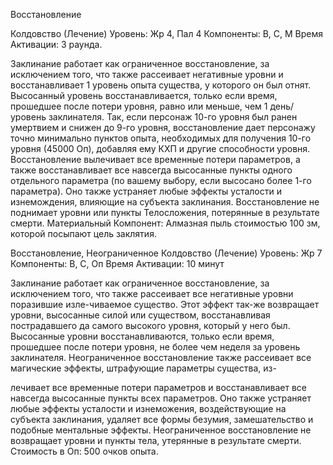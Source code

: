 
Восстановление

Колдовство (Лечение)
Уровень: Жр 4, Пал 4
Компоненты: В, С, М
Время Активации: 3 раунда.

Заклинание работает как ограниченное
восстановление, за исключением того,
что также рассеивает негативные уровни и восстанавливает 1 уровень опыта
существа, у которого он был отнят. Высосанный уровень восстанавливается,
только если время, прошедшее после
потери уровня, равно или меньше,
чем 1 день/уровень заклинателя. Так,
если персонаж 10-го уровня был ранен
умертвием и снижен до 9-го уровня,
восстановление дает персонажу точно
минимально пунктов опыта, необходимых для получения 10-го уровня (45000
Оп), добавляя ему КХП и другие способности уровня.
Восстановление вылечивает все временные потери параметров, а также
восстанавливает все навсегда высосанные пункты одного отдельного параметра (по вашему выбору, если высосано более 1-го параметра). Оно также
устраняет любые эффекты усталости и
изнемождения, влияющие на субъекта
заклинания.
Восстановление не поднимает уровни или пункты Телосложения, потерянные в результате смерти.
Материальный Компонент: Алмазная пыль стоимостью 100 зм, которой
посыпают цель заклятия.

Восстановление, Неограниченное
Колдовство (Лечение)
Уровень: Жр 7
Компоненты: В, С, Оп
Время Активации: 10 минут

Заклинание работает как ограниченное
восстановление, за исключением того,
что также рассеивает все негативные
уровни поразившие изле-чиваемое существо. Этот эффект так-же возвращает
уровни, высосанные силой или существом, восстанавливая пострадавшего
да самого высокого уровня, который у
него был. Высосанные уровни восстанавливаются, только если время, прошедшее после потери уровня, не более
чем неделя за уровень заклинателя.
Неограниченное восстановление также рассеивает все магические эффекты,
штрафующие параметры существа, из-

лечивает все временные потери параметров и восстанавливает все навсегда высосанные пункты всех параметров. Оно
также устраняет любые эффекты усталости и изнеможения, воздействующие на
субъекта заклинания, удаляет все формы
безумия, замешательство и подобные
ментальные эффекты. Неограниченное
восстановление не возвращает уровни
и пункты тела, утерянные в результате
смерти.
Стоимость в Оп: 500 очков опыта.